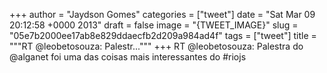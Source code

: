 
+++
author = "Jaydson Gomes"
categories = ["tweet"]
date = "Sat Mar 09 20:12:58 +0000 2013"
draft = false
image = "{TWEET_IMAGE}"
slug = "05e7b2000ee17ab8e829ddaecfb2d209a984ad4f"
tags = ["tweet"]
title = """RT @leobetosouza: Palestr..."""
+++
RT @leobetosouza: Palestra do @alganet foi uma das coisas mais interessantes do #riojs
